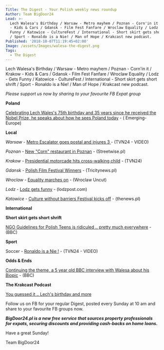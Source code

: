 ```yaml
---
Title: The Digest - Your Polish weekly news roundup
Author: Team BigDoor24
Lead: >-
  Lech Walesa's Birthday / Warsaw - Metro mayhem / Poznan - Corn'in it / Krakow
  - Kids & Cars / Gdansk - Film Fest Fanfare / Wroclaw Equality / Lodz - Gets
  Funny / Katowice - CultureFest / International - Short skirt gets short shrift
  / Sport - Ronaldo is a Nie! / Man of Hope / Krakcast new podcast.
Published: '2018-10-07T11:19:45+02:00'
Image: /assets/Images/walesa-the-digest.png
Tags:
  - The Digest
---
```

Lech Walesa's Birthday / Warsaw - Metro mayhem / Poznan - Corn'in it / Krakow - Kids & Cars / Gdansk - Film Fest Fanfare / Wroclaw Equality / Lodz - Gets Funny / Katowice - CultureFest / International - Short skirt gets short shrift / Sport - Ronaldo is a Nie! / Man of Hope / Krakcast new podcast.

_Please support us now by sharing to your favourite FB Expat group_

<div class="sharethis-inline-share-buttons"></div>

**Poland**

[Celebrating Lech Wales's 75th birthday and 35 years since he received the Nobel Prize, he speaks about how he sees Poland today](https://emerging-europe.com/tag/lech-walesa/) - ( Emerging-Europe)

**Local**

_Warsaw_ - [Metro Escalator goes postal and injures 3](https://www.tvn24.pl/tvn24-news-in-english,157,m/three-people-injured-after-escalator-sped-up-at-a-station-in-central-warsaw,873861.html)[ ](https://www.tvn24.pl/tvn24-news-in-english,157,m/in-warsaw-s-local-election-europe-s-identity-crisis-plays-out,871965.html)- (TVN24 - VIDEO)

_Poznan_ -  [New "Corn" restaurant in Poznan](http://streetwise.pl/2018/10/06/moze-zboze-newly-opened-corn-restuarant-in-poznan/)  - (Streetwise.pl)

_Krakow_ - [Presidential motorcade hits cross-walking child](https://www.tvn24.pl/tvn24-news-in-english,157,m/accident-involving-presidential-motorcade-police-car-slightly-hit-a-child,873506.html) - (TVN24)

_Gdansk_ - [Polish Film Festival Winners](https://tricitynews.pl/polish-film-festival-award-winners-cold-war/) - (Tricitynews.pl)

_Wroclaw_ - [Equality marches on](http://wroclawuncut.com/2018/10/02/tenth-equality-march-to-make-its-way-through-wroclaw-on-saturday/) - (Wroclaw Uncut)

_Lodz_ - [Lodz gets funny](http://lodzpost.com/entertainment/stand-comedy-english-world-wide-comedy-returns-lodz/) - (lodzpost.com)

_Katowice_ - [Culture without barriers Festival kicks off](http://www.thenews.pl/1/11/Artykul/384727,Culture-Without-Barriers-Festival-starts-in-Poland)  - (thenews.pl)

**International**

**Short skirt gets short shrift**

[NGO Guidelines for Polish Teens is ridiculed .. pretty much everywhere](https://www.bbc.com/news/world-europe-45746116) - (BBC)

**Sport**

Soccer - [Ronaldo is a Nie !](https://www.tvn24.pl/tvn24-news-in-english,157,m/cristiano-ronaldo-will-not-play-against-poland-next-week,873542.html) - (TVN24 - VIDEO)

**Odds & Ends**

[Continuing the theme, a 5 year old BBC interview with Walesa about his Biopic](https://www.bbc.com/news/entertainment-arts-24538140) - (BBC)

**The Krakcast Podcast**

[You guessed it .. Lech's birthday and more ](https://www.krakcast.pl/e/krakcast-news-1538427638/)

Follow us on FB for your regular Digest, posted every Sunday at 10 am and share to your favourite FB groups now.

**_BigDoor24.pl is a new free service that sources property professionals for expats, securing discounts and providing cash-backs on home loans._**

Have a great Sunday!

Team BigDoor24
